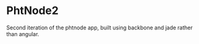 PhtNode2
========

Second iteration of the phtnode app, built using backbone and jade rather than angular. 
